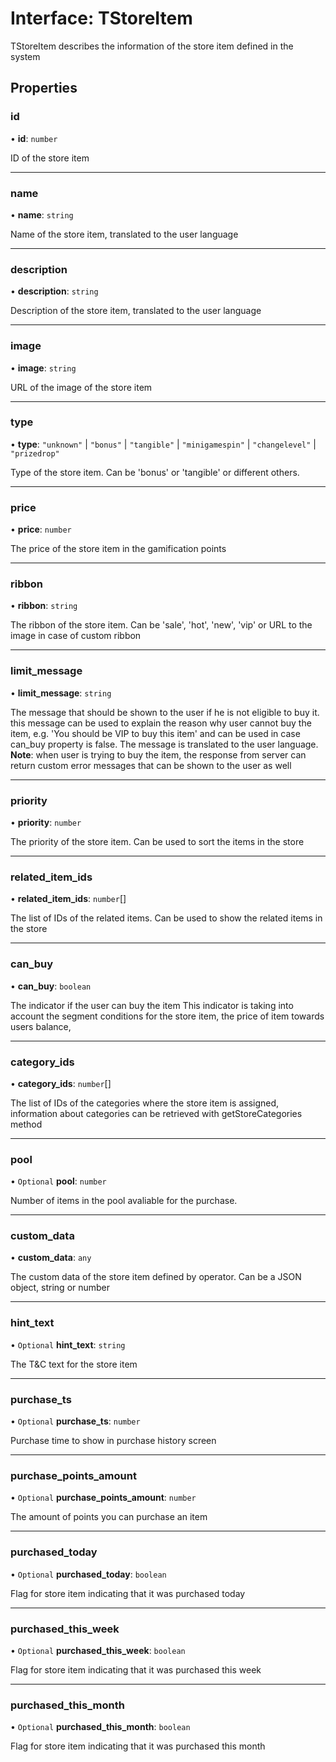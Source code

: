 # Interface: TStoreItem

TStoreItem describes the information of the store item defined in the system

## Properties

### id

• **id**: `number`

ID of the store item

___

### name

• **name**: `string`

Name of the store item, translated to the user language

___

### description

• **description**: `string`

Description of the store item, translated to the user language

___

### image

• **image**: `string`

URL of the image of the store item

___

### type

• **type**: ``"unknown"`` \| ``"bonus"`` \| ``"tangible"`` \| ``"minigamespin"`` \| ``"changelevel"`` \| ``"prizedrop"``

Type of the store item. Can be 'bonus' or 'tangible' or different others.

___

### price

• **price**: `number`

The price of the store item in the gamification points

___

### ribbon

• **ribbon**: `string`

The ribbon of the store item. Can be 'sale', 'hot', 'new', 'vip' or URL to the image in case of custom ribbon

___

### limit\_message

• **limit\_message**: `string`

The message that should be shown to the user if he is not eligible to buy it. this message can be used to explain the reason why user cannot buy the item, e.g. 'You should be VIP to buy this item' and can be used in case can_buy property is false.
   The message is translated to the user language.
   **Note**: when user is trying to buy the item, the response from server can return custom error messages that can be shown to the user as well

___

### priority

• **priority**: `number`

The priority of the store item. Can be used to sort the items in the store

___

### related\_item\_ids

• **related\_item\_ids**: `number`[]

The list of IDs of the related items. Can be used to show the related items in the store

___

### can\_buy

• **can\_buy**: `boolean`

The indicator if the user can buy the item
 This indicator is taking into account the segment conditions for the store item, the price of item towards users balance,

___

### category\_ids

• **category\_ids**: `number`[]

The list of IDs of the categories where the store item is assigned, information about categories can be retrieved with getStoreCategories method

___

### pool

• `Optional` **pool**: `number`

Number of items in the pool avaliable for the purchase.

___

### custom\_data

• **custom\_data**: `any`

The custom data of the store item defined by operator. Can be a JSON object, string or number

___

### hint\_text

• `Optional` **hint\_text**: `string`

The T&C text for the store item

___

### purchase\_ts

• `Optional` **purchase\_ts**: `number`

Purchase time to show in purchase history screen

___

### purchase\_points\_amount

• `Optional` **purchase\_points\_amount**: `number`

The amount of points you can purchase an item

___

### purchased\_today

• `Optional` **purchased\_today**: `boolean`

Flag for store item indicating that it was purchased today

___

### purchased\_this\_week

• `Optional` **purchased\_this\_week**: `boolean`

Flag for store item indicating that it was purchased this week

___

### purchased\_this\_month

• `Optional` **purchased\_this\_month**: `boolean`

Flag for store item indicating that it was purchased this month
